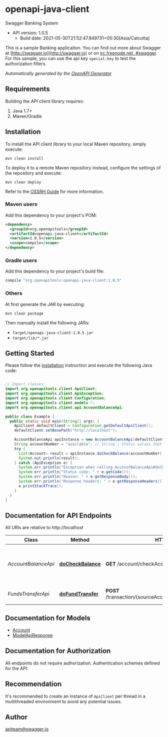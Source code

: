 # openapi-java-client

Swagger Banking System
- API version: 1.0.5
  - Build date: 2021-05-30T21:52:47.849731+05:30[Asia/Calcutta]

This is a sample Banking applicaiton.  You can find out more about Swagger at [http://swagger.io](http://swagger.io) or on [irc.freenode.net, #swagger](http://swagger.io/irc/).  For this sample, you can use the api key `special-key` to test the authorization filters.


*Automatically generated by the [OpenAPI Generator](https://openapi-generator.tech)*


## Requirements

Building the API client library requires:
1. Java 1.7+
2. Maven/Gradle

## Installation

To install the API client library to your local Maven repository, simply execute:

```shell
mvn clean install
```

To deploy it to a remote Maven repository instead, configure the settings of the repository and execute:

```shell
mvn clean deploy
```

Refer to the [OSSRH Guide](http://central.sonatype.org/pages/ossrh-guide.html) for more information.

### Maven users

Add this dependency to your project's POM:

```xml
<dependency>
  <groupId>org.openapitools</groupId>
  <artifactId>openapi-java-client</artifactId>
  <version>1.0.5</version>
  <scope>compile</scope>
</dependency>
```

### Gradle users

Add this dependency to your project's build file:

```groovy
compile "org.openapitools:openapi-java-client:1.0.5"
```

### Others

At first generate the JAR by executing:

```shell
mvn clean package
```

Then manually install the following JARs:

* `target/openapi-java-client-1.0.5.jar`
* `target/lib/*.jar`

## Getting Started

Please follow the [installation](#installation) instruction and execute the following Java code:

```java

// Import classes:
import org.openapitools.client.ApiClient;
import org.openapitools.client.ApiException;
import org.openapitools.client.Configuration;
import org.openapitools.client.models.*;
import org.openapitools.client.api.AccountBalanceApi;

public class Example {
  public static void main(String[] args) {
    ApiClient defaultClient = Configuration.getDefaultApiClient();
    defaultClient.setBasePath("http://localhost");

    AccountBalanceApi apiInstance = new AccountBalanceApi(defaultClient);
    String accountNumber = "available"; // String | Status values that need to be considered for filter
    try {
      List<Account> result = apiInstance.doCheckBalance(accountNumber);
      System.out.println(result);
    } catch (ApiException e) {
      System.err.println("Exception when calling AccountBalanceApi#doCheckBalance");
      System.err.println("Status code: " + e.getCode());
      System.err.println("Reason: " + e.getResponseBody());
      System.err.println("Response headers: " + e.getResponseHeaders());
      e.printStackTrace();
    }
  }
}

```

## Documentation for API Endpoints

All URIs are relative to *http://localhost*

Class | Method | HTTP request | Description
------------ | ------------- | ------------- | -------------
*AccountBalanceApi* | [**doCheckBalance**](docs/AccountBalanceApi.md#doCheckBalance) | **GET** /account/checkAccountBalance/{accountNumber} | Transfer funds from one account to other account
*FundsTransferApi* | [**doFundTransfer**](docs/FundsTransferApi.md#doFundTransfer) | **POST** /transaction/{sourceAccount}/{targetAccount}/{amount} | Check the Account Balance


## Documentation for Models

 - [Account](docs/Account.md)
 - [ModelApiResponse](docs/ModelApiResponse.md)


## Documentation for Authorization

All endpoints do not require authorization.
Authentication schemes defined for the API:

## Recommendation

It's recommended to create an instance of `ApiClient` per thread in a multithreaded environment to avoid any potential issues.

## Author

apiteam@swagger.io

